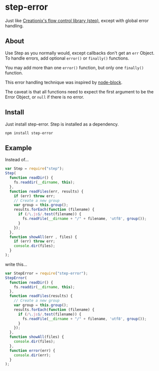 step-error
==========

Just like [Creationix's flow control library (step)](https://github.com/creationix/step), except with global error handling.

## About

Use Step as you normally would, except callbacks don't get an `err` Object.  To handle
errors, add optional `error()` or `finally()` functions.

You may add more than one `error()` function, but only one `finally()` function.

This error handling technique was inspired by [node-block](https://github.com/tasogarepg/node-block).

The caveat is that all functions need to expect the first argument to be the Error Object, or `null` if there
is no error.

## Install

Just install step-error.  Step is installed as a dependency.

`npm install step-error`

## Example

Instead of...

```js
var Step = require("step");
Step(
  function readDir() {
    fs.readdir(__dirname, this);
  },
  function readFiles(err, results) {
    if (err) throw err;
    // Create a new group
    var group = this.group();
    results.forEach(function (filename) {
      if (/\.js$/.test(filename)) {
        fs.readFile(__dirname + "/" + filename, 'utf8', group());
      }
    });
  },
  function showAll(err , files) {
    if (err) throw err;
    console.dir(files);
  }
);
```

write this...

```js
var StepError = require("step-error");
StepError(
  function readDir() {
    fs.readdir(__dirname, this);
  },
  function readFiles(results) {
    // Create a new group
    var group = this.group();
    results.forEach(function (filename) {
      if (/\.js$/.test(filename)) {
        fs.readFile(__dirname + "/" + filename, 'utf8', group());
      }
    });
  },
  function showAll(files) {
    console.dir(files);
  },
  function error(err) {
    console.dir(err);
  }
);
```
